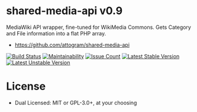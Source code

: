 # shared-media-api v0.9

MediaWiki API wrapper, fine-tuned for WikiMedia Commons. Gets Category and File information into a flat PHP array.

* https://github.com/attogram/shared-media-api

[![Build Status](https://travis-ci.org/attogram/shared-media-api.svg?branch=master)](https://travis-ci.org/attogram/shared-media-api)
[![Maintainability](https://api.codeclimate.com/v1/badges/495c792e36f498fed6ef/maintainability)](https://codeclimate.com/github/attogram/shared-media-api/maintainability)
[![Issue Count](https://codeclimate.com/github/attogram/shared-media-api/badges/issue_count.svg)](https://codeclimate.com/github/attogram/shared-media-api)
[![Latest Stable Version](https://poser.pugx.org/attogram/shared-media-api/v/stable)](https://packagist.org/packages/attogram/shared-media-api)
[![Latest Unstable Version](https://poser.pugx.org/attogram/shared-media-api/v/unstable)](https://packagist.org/packages/attogram/shared-media-api)

# License

* Dual Licensed: MIT or GPL-3.0+, at your choosing
